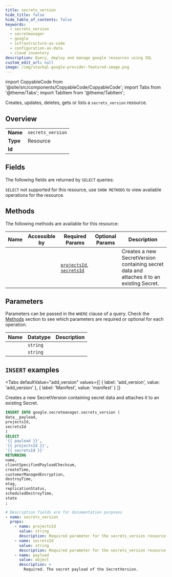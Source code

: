 ```yaml
--- 
title: secrets_version
hide_title: false
hide_table_of_contents: false
keywords:
  - secrets_version
  - secretmanager
  - google
  - infrastructure-as-code
  - configuration-as-data
  - cloud inventory
description: Query, deploy and manage google resources using SQL
custom_edit_url: null
image: /img/stackql-google-provider-featured-image.png
---
```


import CopyableCode from '@site/src/components/CopyableCode/CopyableCode';
import Tabs from '@theme/Tabs';
import TabItem from '@theme/TabItem';

Creates, updates, deletes, gets or lists a <code>secrets_version</code> resource.

## Overview
<table><tbody>
<tr><td><b>Name</b></td><td><code>secrets_version</code></td></tr>
<tr><td><b>Type</b></td><td>Resource</td></tr>
<tr><td><b>Id</b></td><td><CopyableCode code="google.secretmanager.secrets_version" /></td></tr>
</tbody></table>

## Fields

The following fields are returned by `SELECT` queries:

`SELECT` not supported for this resource, use `SHOW METHODS` to view available operations for the resource.


## Methods

The following methods are available for this resource:

<table>
<thead>
    <tr>
    <th>Name</th>
    <th>Accessible by</th>
    <th>Required Params</th>
    <th>Optional Params</th>
    <th>Description</th>
    </tr>
</thead>
<tbody>
<tr>
    <td><a href="#add_version"><CopyableCode code="add_version" /></a></td>
    <td><CopyableCode code="insert" /></td>
    <td><a href="#parameter-projectsId"><code>projectsId</code></a>, <a href="#parameter-secretsId"><code>secretsId</code></a></td>
    <td></td>
    <td>Creates a new SecretVersion containing secret data and attaches it to an existing Secret.</td>
</tr>
</tbody>
</table>

## Parameters

Parameters can be passed in the `WHERE` clause of a query. Check the [Methods](#methods) section to see which parameters are required or optional for each operation.

<table>
<thead>
    <tr>
    <th>Name</th>
    <th>Datatype</th>
    <th>Description</th>
    </tr>
</thead>
<tbody>
<tr id="parameter-projectsId">
    <td><CopyableCode code="projectsId" /></td>
    <td><code>string</code></td>
    <td></td>
</tr>
<tr id="parameter-secretsId">
    <td><CopyableCode code="secretsId" /></td>
    <td><code>string</code></td>
    <td></td>
</tr>
</tbody>
</table>

## `INSERT` examples

<Tabs
    defaultValue="add_version"
    values={[
        { label: 'add_version', value: 'add_version' },
        { label: 'Manifest', value: 'manifest' }
    ]}
>
<TabItem value="add_version">

Creates a new SecretVersion containing secret data and attaches it to an existing Secret.

```sql
INSERT INTO google.secretmanager.secrets_version (
data__payload,
projectsId,
secretsId
)
SELECT 
'{{ payload }}',
'{{ projectsId }}',
'{{ secretsId }}'
RETURNING
name,
clientSpecifiedPayloadChecksum,
createTime,
customerManagedEncryption,
destroyTime,
etag,
replicationStatus,
scheduledDestroyTime,
state
;
```
</TabItem>
<TabItem value="manifest">

```yaml
# Description fields are for documentation purposes
- name: secrets_version
  props:
    - name: projectsId
      value: string
      description: Required parameter for the secrets_version resource.
    - name: secretsId
      value: string
      description: Required parameter for the secrets_version resource.
    - name: payload
      value: object
      description: >
        Required. The secret payload of the SecretVersion.
        
```
</TabItem>
</Tabs>
